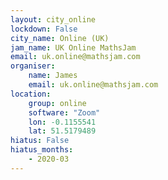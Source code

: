 ```yaml
---
layout: city_online                                   
lockdown: False
city_name: Online (UK)
jam_name: UK Online MathsJam
email: uk.online@mathsjam.com
organiser:
    name: James
    email: uk.online@mathsjam.com
location:
    group: online
    software: "Zoom"
    lon: -0.1155541
    lat: 51.5179489
hiatus: False
hiatus_months:
    - 2020-03
---
```

